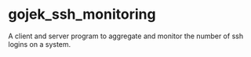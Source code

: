 # gojek_ssh_monitoring
A client and server program to aggregate and monitor the number of ssh logins on a system.
